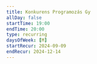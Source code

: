 ```yaml
---
title: Konkurens Programozás Gy
allDay: false
startTime: 19:00
endTime: 20:00
type: recurring
daysOfWeek: [M]
startRecur: 2024-09-09
endRecur: 2024-12-14
---
```

